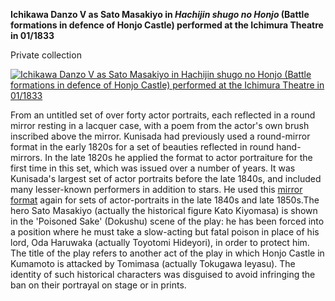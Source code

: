**Ichikawa Danzo V as Sato Masakiyo in _Hachijin shugo no Honjo_ (Battle formations in defence of Honjo Castle) performed at the Ichimura Theatre in 01/1833**

Private collection

[![Ichikawa Danzo V as Sato Masakiyo in Hachijin shugo no Honjo (Battle formations in defence of Honjo Castle) performed at the Ichimura Theatre in 01/1833](Kunisada_Loan_379_small.jpg)](KUN/kun379.htm)

From an untitled set of over forty actor portraits, each reflected in a round mirror resting in a lacquer case, with a poem from the actor's own brush inscribed above the mirror. Kunisada had previously used a round-mirror format in the early 1820s for a set of beauties reflected in round hand-mirrors. In the late 1820s he applied the format to actor portraiture for the first time in this set, which was issued over a number of years. It was Kunisada's largest set of actor portraits before the late 1840s, and included many lesser-known performers in addition to stars. He used this [mirror format](Group11.htm) again for sets of actor-portraits in the late 1840s and late 1850s.The hero Sato Masakiyo (actually the historical figure Kato Kiyomasa) is shown in the 'Poisoned Sake' (Dokushu) scene of the play: he has been forced into a position where he must take a slow-acting but fatal poison in place of his lord, Oda Haruwaka (actually Toyotomi Hideyori), in order to protect him. The title of the play refers to another act of the play in which Honjo Castle in Kumamoto is attacked by Tomimasa (actually Tokugawa Ieyasu). The identity of such historical characters was disguised to avoid infringing the ban on their portrayal on stage or in prints.
